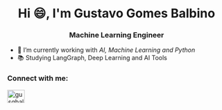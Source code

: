 <h1 align="center">Hi 😄, I'm Gustavo Gomes Balbino</h1>
<h3 align="center">Machine Learning Engineer</h3>

- 🔭 I’m currently working with *AI, Machine Learning and Python*
- 📚 Studying LangGraph, Deep Learning and AI Tools

<h3 align="left">Connect with me:</h3>
<p align="left">
<a href="https://linkedin.com/in/gusgbalbino" target="blank"><img align="center" src="https://raw.githubusercontent.com/rahuldkjain/github-profile-readme-generator/master/src/images/icons/Social/linked-in-alt.svg" alt="gusgbalbino" height="30" width="40" /></a>
</p>
